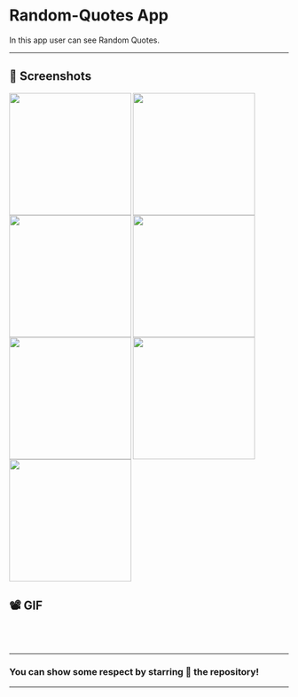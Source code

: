 # **Random-Quotes App**
In this app user can see Random Quotes.

---
</div>

## 📲 Screenshots

<img align="left" src="![Screenshot_2023-05-31-17-43-48-76](https://github.com/Ishikadhameliya/Random_Quotes_App-final_exam-flutter/assets/121867953/ec331497-311b-4726-9b71-07fd5768fbe9)
" width="220px">
<img align="left" src="![Screenshot_2023-05-31-17-43-53-12](https://github.com/Ishikadhameliya/Random_Quotes_App-final_exam-flutter/assets/121867953/b950d6df-62a2-49bb-af16-c7529169bcf7)" width="220px">
<img align="left" src="![Screenshot_2023-05-31-17-44-14-61_f13f7a2bc5c5dcbe1319af9ef7d25aaa](https://github.com/Ishikadhameliya/Random_Quotes_App-final_exam-flutter/assets/121867953/2da59a82-c0c7-4c65-bb8a-2fedeeff711a)" width="220px">
<img align="left" src="![Screenshot_2023-05-31-17-45-37-91_f13f7a2bc5c5dcbe1319af9ef7d25aaa](https://github.com/Ishikadhameliya/Random_Quotes_App-final_exam-flutter/assets/121867953/0d18b5c4-b523-4fc0-88a5-602586a19ecf)" width="220px">
<img align="left" src="![Screenshot_2023-05-31-17-44-32-68_f13f7a2bc5c5dcbe1319af9ef7d25aaa](https://github.com/Ishikadhameliya/Random_Quotes_App-final_exam-flutter/assets/121867953/631da278-717e-4d34-b9b6-b63ba481192b)
" width="220px">
<img align="left" src="![Screenshot_2023-05-31-17-45-22-24_f13f7a2bc5c5dcbe1319af9ef7d25aaa](https://github.com/Ishikadhameliya/Random_Quotes_App-final_exam-flutter/assets/121867953/715ec089-bffa-400e-9869-739c62ac8630)
" width="220px">
<img src="![Screenshot_2023-05-31-17-51-26-34_f13f7a2bc5c5dcbe1319af9ef7d25aaa](https://github.com/Ishikadhameliya/Random_Quotes_App-final_exam-flutter/assets/121867953/e9a69476-03c7-4e22-a28b-cb673c98ed84)" width="220px">

## 📽️ GIF


<br><br>

---
### You can show some respect by starring 🌟 the repository!
---

</div>

